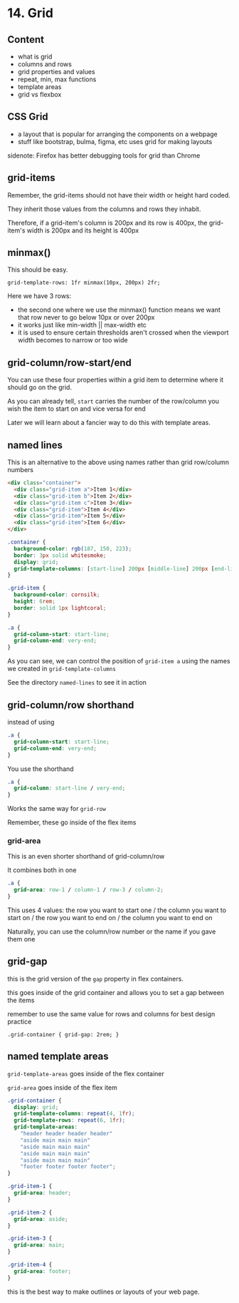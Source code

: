 # 14. Grid

## Content

- what is grid
- columns and rows
- grid properties and values
- repeat, min, max functions
- template areas
- grid vs flexbox

## CSS Grid

- a layout that is popular for arranging the components on a webpage
- stuff like bootstrap, bulma, figma, etc uses grid for making layouts

sidenote: Firefox has better debugging tools for grid than Chrome

## grid-items

Remember, the grid-items should not have their width or height hard coded.

They inherit those values from the columns and rows they inhabit.

Therefore, if a grid-item's column is 200px and its row is 400px, the grid-item's width is 200px and its height is 400px

## minmax()

This should be easy.

`grid-template-rows: 1fr minmax(10px, 200px) 2fr;`

Here we have 3 rows:

- the second one where we use the minmax() function means we want that row never to go below 10px or over 200px
- it works just like min-width || max-width etc
- it is used to ensure certain thresholds aren't crossed when the viewport width becomes to narrow or too wide

## grid-column/row-start/end

You can use these four properties within a grid item to determine where it should go on the grid.

As you can already tell, `start` carries the number of the row/column you wish the item to start on and vice versa for end

Later we will learn about a fancier way to do this with template areas.

## named lines

This is an alternative to the above using names rather than grid row/column numbers

```html
<div class="container">
  <div class="grid-item a">Item 1</div>
  <div class="grid-item b">Item 2</div>
  <div class="grid-item c">Item 3</div>
  <div class="grid-item">Item 4</div>
  <div class="grid-item">Item 5</div>
  <div class="grid-item">Item 6</div>
</div>
```

```css
.container {
  background-color: rgb(187, 150, 223);
  border: 3px solid whitesmoke;
  display: grid;
  grid-template-columns: [start-line] 200px [middle-line] 200px [end-line] 300px [very-end];
}

.grid-item {
  background-color: cornsilk;
  height: 6rem;
  border: solid 1px lightcoral;
}

.a {
  grid-column-start: start-line;
  grid-column-end: very-end;
}
```

As you can see, we can control the position of `grid-item a` using the names we created in `grid-template-columns`

See the directory `named-lines` to see it in action

## grid-column/row shorthand

instead of using

```css
.a {
  grid-column-start: start-line;
  grid-column-end: very-end;
}
```

You use the shorthand

```css
.a {
  grid-column: start-line / very-end;
}
```

Works the same way for `grid-row`

Remember, these go inside of the flex items

### grid-area

This is an even shorter shorthand of grid-column/row

It combines both in one

```css
.a {
  grid-area: row-1 / column-1 / row-3 / column-2;
}
```

This uses 4 values: the row you want to start one / the column you want to start on / the row you want to end on / the column you want to end on

Naturally, you can use the column/row number or the name if you gave them one

## grid-gap

this is the grid version of the `gap` property in flex containers.

this goes inside of the grid container and allows you to set a gap between the items

remember to use the same value for rows and columns for best design practice

`.grid-container { grid-gap: 2rem; }`

## named template areas

`grid-template-areas` goes inside of the flex container

`grid-area` goes inside of the flex item

```css
.grid-container {
  display: grid;
  grid-template-columns: repeat(4, 1fr);
  grid-template-rows: repeat(6, 1fr);
  grid-template-areas:
    "header header header header"
    "aside main main main"
    "aside main main main"
    "aside main main main"
    "aside main main main"
    "footer footer footer footer";
}

.grid-item-1 {
  grid-area: header;
}

.grid-item-2 {
  grid-area: aside;
}

.grid-item-3 {
  grid-area: main;
}

.grid-item-4 {
  grid-area: footer;
}
```

this is the best way to make outlines or layouts of your web page.
